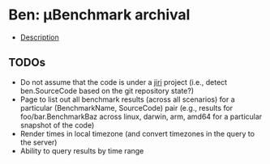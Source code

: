 # Ben: μBenchmark archival

- [Description](https://docs.google.com/document/d/1v-iKwej3eYT_RNhPwQ81A9fa8H15Q6RzNyv2rrAeAUc/edit?usp=sharing)

## TODOs
- Do not assume that the code is under a [jiri](https://godoc.org/v.io/jiri) project
  (i.e., detect ben.SourceCode based on the git repository state?)
- Page to list out all benchmark results (across all scenarios) for a particular (BenchmarkName, SourceCode) pair
  (e.g., results for foo/bar.BenchmarkBaz across linux, darwin, arm, amd64 for a particular snapshot of the code)
- Render times in local timezone (and convert timezones in the query to the server)
- Ability to query results by time range
